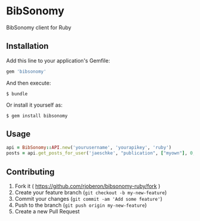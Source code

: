# BibSonomy

BibSonomy client for Ruby

## Installation

Add this line to your application's Gemfile:

```ruby
gem 'bibsonomy'
```

And then execute:

    $ bundle

Or install it yourself as:

    $ gem install bibsonomy

## Usage

```ruby
api = BibSonomy::API.new('yourusername', 'yourapikey', 'ruby')
posts = api.get_posts_for_user('jaeschke', "publication", ["myown"], 0, 20)
```

## Contributing

1. Fork it ( https://github.com/rjoberon/bibsonomy-ruby/fork )
2. Create your feature branch (`git checkout -b my-new-feature`)
3. Commit your changes (`git commit -am 'Add some feature'`)
4. Push to the branch (`git push origin my-new-feature`)
5. Create a new Pull Request
